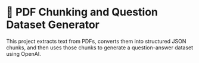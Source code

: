 # 📄 PDF Chunking and Question Dataset Generator

This project extracts text from PDFs, converts them into structured JSON chunks, and then uses those chunks to generate a question-answer dataset using OpenAI.

